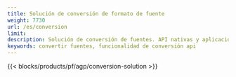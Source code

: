 ```yaml
---
title: Solución de conversión de formato de fuente 
weight: 7730
url: /es/conversion
limit: 
description: Solución de conversión de fuentes. API nativas y aplicaciones de conversión gratuitas para archivos de fuentes TTF, WOFF, WOFF2, EOT, CFF y Type1.
keywords: convertir fuentes, funcionalidad de conversión api
---
```


{{< blocks/products/pf/agp/conversion-solution >}} 